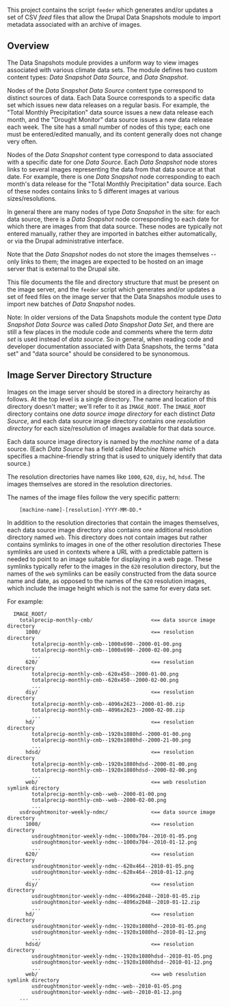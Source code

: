 This project contains the script `feeder` which generates and/or
updates a set of CSV _feed_ files that allow the Drupal Data Snapshots
module to import metadata associated with an archive of images.

Overview
--------

The Data Snapshots module provides a uniform way to view
images associated with various climate data sets.  The module
defines two custom content types: _Data Snapshot Data Source_,
and _Data Snapshot_.

Nodes of the _Data Snapshot Data Source_ content type correspond to
distinct sources of data.  Each Data Source corresponds to a specific
data set which issues new data releases on a regular basis.  For example,
the "Total Monthly Precipitation" data source issues a new data release
each month, and the "Drought Monitor" data source issues a new data
release each week.  The site has a small number of nodes of this type;
each one must be entered/edited manually, and its content generally does
not change very often.

Nodes of the _Data Snapshot_ content type correspond to data associated
with a specific date for one _Data Source_.  Each _Data Snapshot_ node 
stores links to several images representing the
data from that data source at that date.  For example, there is one
_Data Snapshot_ node corresponding to each month's data release for
the "Total Monthly Precipitation" data source.  Each of these nodes
contains links to 5 different images at various sizes/resolutions.

In general there are many nodes of type _Data Snapshot_ in the site:
for each data source, there is a _Data Snapshot_ node corresponding
to each date for which there are images from that data source.
These nodes are typically not entered manually, rather they are imported
in batches either automatically, or via the Drupal administrative
interface.

Note that the _Data Snapshot_ nodes do not store the images themselves --
only links to them; the images are expected to be hosted on
an image server that is external to the Drupal site.

This file documents the file and directory structure that must be
present on the image server, and the `feeder` script which generates
and/or updates a set of feed files on the image server that the Data
Snapshos module uses to import new batches of _Data Snapshot_ nodes.

Note: In older versions of the Data Snapshots module the content type
_Data Snapshot Data Source_ was called _Data Snapshot Data Set_, and
there are still a few places in the module code and comments where the
term _data set_ is used instead of _data source_.  So in general, when
reading code and developer documentation associated with Data
Snapshots, the terms "data set" and "data source" should be considered
to be synonomous.

Image Server Directory Structure
--------------------------------

Images on the image server should be stored in a directory heirarchy
as follows.  At the top level is a single directory. The name and
location of this directory doesn't matter; we'll refer to it as
`IMAGE_ROOT`.  The `IMAGE_ROOT` directory contains one _data source image
directory_ for each distinct _Data Source_, and each data source image
directory contains one _resolution directory_ for each size/resolution
of images available for that data source.

Each data source image directory is named by the _machine name_ of a
data source.  (Each _Data Source_ has a field called _Machine Name_
which specifies a machine-friendly string that is used to uniquely
identify that data source.)

The resolution directories have names like `1000`, `620`, `diy`, `hd`,
`hdsd`.  The images themselves are stored in the resolution
directories.

The names of the image files follow the very specific pattern:

```
    [machine-name]-[resolution]-YYYY-MM-DD.*
```

In addition to the resolution directories that contain the images
themselves, each data source image directory also contains one additional
resolution directory named `web`.  This directory does not contain images
but rather contains symlinks to images in one of the other resolution directories
These symlinks are used in contexts where a URL
with a predictable pattern is needed to point to an image suitable for
displaying in a web page.  These symlinks typically refer to the images
in the `620` resolution directory, but the names of the `web` symlinks can
be easily constructed from the data source name and date, as opposed
to the names of the `620` resolution images, which include the image height
which is not the same for every data set.

For example:

```
  IMAGE_ROOT/
    totalprecip-monthly-cmb/                   <== data source image directory
      1000/                                    <== resolution directory
        totalprecip-monthly-cmb--1000x690--2000-01-00.png
        totalprecip-monthly-cmb--1000x690--2000-02-00.png
        ...
      620/                                     <== resolution directory
        totalprecip-monthly-cmb--620x450--2000-01-00.png
        totalprecip-monthly-cmb--620x450--2000-02-00.png
        ...
      diy/                                     <== resolution directory
        totalprecip-monthly-cmb--4096x2623--2000-01-00.zip
        totalprecip-monthly-cmb--4096x2623--2000-02-00.zip
        ...
      hd/                                      <== resolution directory
        totalprecip-monthly-cmb--1920x1080hd--2000-01-00.png
        totalprecip-monthly-cmb--1920x1080hd--2000-21-00.png
        ...
      hdsd/                                    <== resolution directory
        totalprecip-monthly-cmb--1920x1080hdsd--2000-01-00.png
        totalprecip-monthly-cmb--1920x1080hdsd--2000-02-00.png
        ...
      web/                                     <== web resolution symlink directory
        totalprecip-monthly-cmb--web--2000-01-00.png
        totalprecip-monthly-cmb--web--2000-02-00.png
        ...
    usdroughtmonitor-weekly-ndmc/              <== data source image directory
      1000/                                    <== resolution directory
        usdroughtmonitor-weekly-ndmc--1000x704--2010-01-05.png
        usdroughtmonitor-weekly-ndmc--1000x704--2010-01-12.png
        ...
      620/                                     <== resolution directory
        usdroughtmonitor-weekly-ndmc--620x464--2010-01-05.png
        usdroughtmonitor-weekly-ndmc--620x464--2010-01-12.png
        ...
      diy/                                     <== resolution directory
        usdroughtmonitor-weekly-ndmc--4096x2048--2010-01-05.zip
        usdroughtmonitor-weekly-ndmc--4096x2048--2010-01-12.zip
        ...
      hd/                                      <== resolution directory
        usdroughtmonitor-weekly-ndmc--1920x1080hd--2010-01-05.png
        usdroughtmonitor-weekly-ndmc--1920x1080hd--2010-01-12.png
        ...
      hdsd/                                    <== resolution directory
        usdroughtmonitor-weekly-ndmc--1920x1080hdsd--2010-01-05.png
        usdroughtmonitor-weekly-ndmc--1920x1080hdsd--2010-01-12.png
        ...
      web/                                     <== web resolution symlink directory
        usdroughtmonitor-weekly-ndmc--web--2010-01-05.png
        usdroughtmonitor-weekly-ndmc--web--2010-01-12.png
    ...
```

